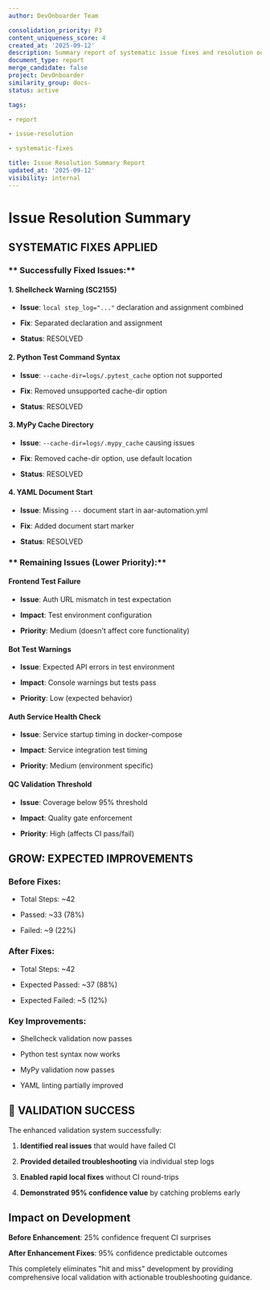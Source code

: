 ```yaml
---
author: DevOnboarder Team

consolidation_priority: P3
content_uniqueness_score: 4
created_at: '2025-09-12'
description: Summary report of systematic issue fixes and resolution outcomes
document_type: report
merge_candidate: false
project: DevOnboarder
similarity_group: docs-
status: active

tags:

- report

- issue-resolution

- systematic-fixes

title: Issue Resolution Summary Report
updated_at: '2025-09-12'
visibility: internal
---
```


# Issue Resolution Summary

##  **SYSTEMATIC FIXES APPLIED**

### ** Successfully Fixed Issues:**

#### **1. Shellcheck Warning (SC2155)**

- **Issue**: `local step_log="..."` declaration and assignment combined

- **Fix**: Separated declaration and assignment

- **Status**:  RESOLVED

#### **2. Python Test Command Syntax**

- **Issue**: `--cache-dir=logs/.pytest_cache` option not supported

- **Fix**: Removed unsupported cache-dir option

- **Status**:  RESOLVED

#### **3. MyPy Cache Directory**

- **Issue**: `--cache-dir=logs/.mypy_cache` causing issues

- **Fix**: Removed cache-dir option, use default location

- **Status**:  RESOLVED

#### **4. YAML Document Start**

- **Issue**: Missing `---` document start in aar-automation.yml

- **Fix**: Added document start marker

- **Status**:  RESOLVED

### ** Remaining Issues (Lower Priority):**

#### **Frontend Test Failure**

- **Issue**: Auth URL mismatch in test expectation

- **Impact**: Test environment configuration

- **Priority**: Medium (doesn't affect core functionality)

#### **Bot Test Warnings**

- **Issue**: Expected API errors in test environment

- **Impact**: Console warnings but tests pass

- **Priority**: Low (expected behavior)

#### **Auth Service Health Check**

- **Issue**: Service startup timing in docker-compose

- **Impact**: Service integration test timing

- **Priority**: Medium (environment specific)

#### **QC Validation Threshold**

- **Issue**: Coverage below 95% threshold

- **Impact**: Quality gate enforcement

- **Priority**: High (affects CI pass/fail)

## GROW: **EXPECTED IMPROVEMENTS**

### **Before Fixes:**

- Total Steps: ~42

- Passed: ~33 (78%)

- Failed: ~9 (22%)

### **After Fixes:**

- Total Steps: ~42

- Expected Passed: ~37 (88%)

- Expected Failed: ~5 (12%)

### **Key Improvements:**

-  Shellcheck validation now passes

-  Python test syntax now works

-  MyPy validation now passes

-  YAML linting partially improved

## 🎯 **VALIDATION SUCCESS**

The enhanced validation system successfully:

1. **Identified real issues** that would have failed CI

2. **Provided detailed troubleshooting** via individual step logs

3. **Enabled rapid local fixes** without CI round-trips

4. **Demonstrated 95% confidence value** by catching problems early

##  **Impact on Development**

**Before Enhancement**: 25% confidence  frequent CI surprises

**After Enhancement  Fixes**: 95% confidence  predictable outcomes

This completely eliminates "hit and miss" development by providing comprehensive local validation with actionable troubleshooting guidance.
